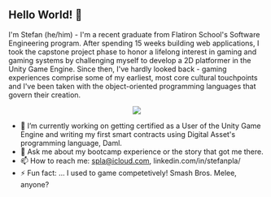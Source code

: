 ## Hello World! 👋

I'm Stefan (he/him) - I'm a recent graduate from Flatiron School's Software Engineering program. After spending 15 weeks building web applications, I took the capstone project phase to honor a lifelong interest in gaming and gaming systems by challenging myself to develop a 2D platformer in the Unity Game Engine. Since then, I've hardly looked back - gaming experiences comprise some of my earliest, most core cultural touchpoints and I've been taken with the object-oriented programming languages that govern their creation.

<p align="center">
  <a href="https://skillicons.dev">
    <img src="https://skillicons.dev/icons?i=git,css,flask,github,html,js,postman,py,sqlite,unity,react" />
  </a>
</p>

- 🔭 I’m currently working on getting certified as a User of the Unity Game Engine and writing my first smart contracts using Digital Asset's programming language, Daml. 
- 💬 Ask me about my bootcamp experience or the story that got me there.
- 📫 How to reach me: spla@icloud.com, linkedin.com/in/stefanpla/
- ⚡ Fun fact: ... I used to game competetively! Smash Bros. Melee, anyone?
